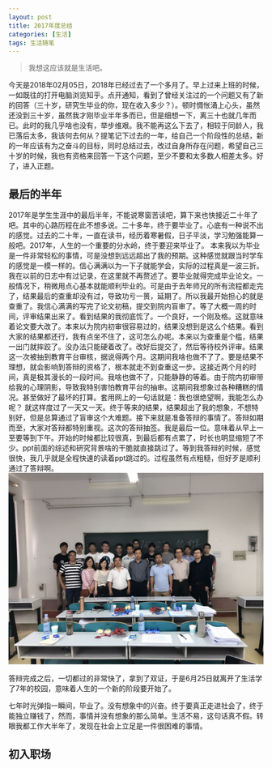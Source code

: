 ```yaml
---
layout: post
title: 2017年度总结
categories: [生活]
tags: 生活随笔
---
```


> 我想这应该就是生活吧。

今天是2018年02月05日，2018年已经过去了一个多月了。早上过来上班的时候，一如既往的打开电脑浏览知乎。点开通知，看到了曾经关注过的一个问题又有了新的回答（三十岁，研究生毕业的你，现在收入多少？）。顿时惆怅涌上心头，虽然还没到三十岁，虽然我才刚毕业半年多而已，但是细想一下，离三十也就几年而已。此时的我几乎啥也没有，举步维艰。我不能再这么下去了，相较于同龄人，我已落后太多，我该何去何从？提笔记下过去的一年，给自己一个阶段性的总结，新的一年应该有为之奋斗的目标，同时总结过去，改过自身所存在问题，希望自己三十岁的时候，我也有资格来回答一下这个问题，至少不要和太多数人相差太多。好了，进入正题。

## 最后的半年
2017年是学生生涯中的最后半年，不能说寒窗苦读吧，算下来也快接近二十年了吧。其中的心路历程在此不想多说。二十多年，终于要毕业了。心底有一种说不出的感觉。过去的二十年，一直在读书，经历着寒暑假，日子平淡，学习勉强能算一般吧。2017年，人生的一个重要的分水岭，终于要迎来毕业了。
本来我以为毕业是一件非常轻松的事情，可是没想到远远超出了我的预期。这种感觉就跟当时学车的感觉是一模一样的。信心满满以为一下子就能学会，实际的过程真是一波三折。我在以前的日志中有过记录，在这里就不再赘述了。要毕业就得完成毕业论文。一般情况下，稍微用点心基本就能顺利毕业的。可是由于去年师兄的所有流程都走完了，结果最后的查重却没有过，导致功亏一篑，延期了。所以我最开始担心的就是查重了。我信心满满的写完了论文初稿，提交到院内盲审了。等了大概一周的时间，评审结果出来了。看到结果的我彻底㤺了。一个良好，一个刚及格。这就意味着论文要大改了。本来以为院内初审很容易过的，结果没想到是这么个结果。看到大家的结果都还行，我有点坐不住了，这可怎么办呢。本来以为查重是个槛，结果一出门就摔跤了。没办法只能硬着改了。改好后提交了，然后等待校外评审。结果这一次被抽到教育平台审核，据说得两个月。这期间我啥也做不了了。要是结果不理想，就会影响到答辩的资格了，根本就走不到查重这一步。这接近两个月的时间，真是极其漫长的一段时间。我啥也做不了，只能静静的等着。由于院内初审带给我的心理阴影，导致我特别害怕教育平台的抽审。这期间我想象过各种糟糕的情况。甚至做好了最坏的打算。套用网上的一句话就是：我也很绝望啊，我能怎么办呢？
就这样度过了一天又一天。终于等来的结果，结果超出了我的想象，不想特别好，但是总算通过了盲审这个大难题。接下来就是准备答辩的事情了。答辩如期而至，大家对答辩都特别重视。这次的答辩抽签。我是最后一位。意味着从早上一至要等到下午。开始的时候都比较很真，到最后都有点累了，时长也明显缩短了不少。ppt前面的综述和研究背景啥的干脆就直接跳过了。等到我答辩的时候，感觉很快，我几乎就是全程快速的读着ppt跳过的。过程虽然有点粗糙，但好歹是顺利通过了答辩啊。
![master](/images/posts/review.jpg)

答辩完成之后，一切都过的非常快了，拿到了双证，于是6月25日就离开了生活学了7年的校园，意味着人生的一个新的阶段要开始了。

七年时光弹指一瞬间，毕业了。没有想象中的兴奋。终于要真正走进社会了，终于能独立赚钱了，然而，事情并没有想象的那么简单。生活不易，这句话真不假。转眼我都工作大半年了，发现在社会上立足是一件很困难的事情。

## 初入职场
